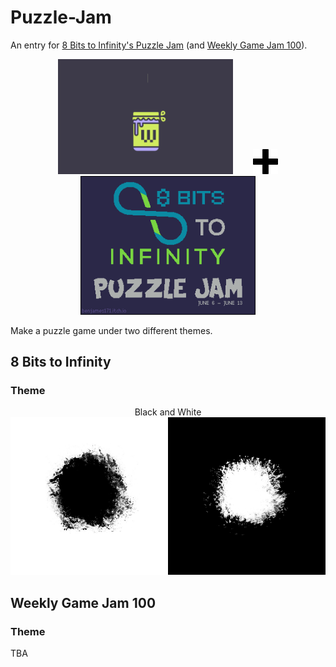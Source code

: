 # Puzzle-Jam
An entry for [8 Bits to Infinity's Puzzle Jam](https://itch.io/jam/puzzlejam) (and [Weekly Game Jam 100](https://itch.io/jam/weekly-game-jam-100)).

<p align="center">
<img width="280" hspace="16" src="WeeklyGameJam.gif"><img width="40" hspace="16" src="plus-sign.jpeg"><img width="280" hspace="16" src="PuzzleJam.gif">
</p>

Make a puzzle game under two different themes.

## 8 Bits to Infinity

### Theme

<p align="center">
Black and White

<img src="BlackAndWhite.png">
</p>

## Weekly Game Jam 100

### Theme

TBA 

